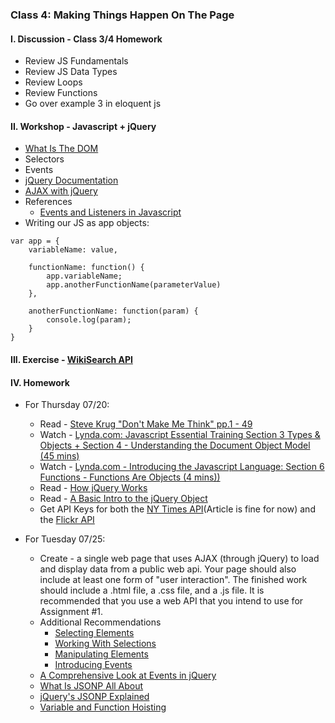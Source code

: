 ### Class 4: Making Things Happen On The Page

#### I. Discussion - Class 3/4 Homework
* Review JS Fundamentals
* Review JS Data Types
* Review Loops
* Review Functions
* Go over example 3 in eloquent js

#### II. Workshop - Javascript + jQuery
* [What Is The DOM](http://css-tricks.com/dom/)
* Selectors
* Events
* [jQuery Documentation](http://api.jquery.com/)
* [AJAX with jQuery](http://learn.jquery.com/ajax/)
* References
	* [Events and Listeners in Javascript](http://idratherbewriting.com/events-and-listeners-javascript/)
* Writing our JS as app objects:

```
var app = {
	variableName: value,

	functionName: function() {
		app.variableName;
		app.anotherFunctionName(parameterValue)
	},

	anotherFunctionName: function(param) {
		console.log(param);
	}
}

```

#### III. Exercise - [WikiSearch API](http://en.wikipedia.org/w/api.php?action=opensearch&format=json&search)

#### IV. Homework
* For Thursday 07/20:
  * Read - [Steve Krug "Don't Make Me Think" pp.1 - 49](http://itp.nyu.edu/~kd49/ux/wp-content/uploads/2011/12/Dont_Make_Me_Think-chptr1-5.pdf)
  * Watch - [Lynda.com: Javascript Essential Training Section 3 Types & Objects + Section 4 - Understanding the Document Object Model (45 mins)](http://www.nyu.edu/lynda)
  * Watch - [Lynda.com - Introducing the Javascript Language: Section 6 Functions - Functions Are Objects (4 mins))](http://www.nyu.edu/lynda)
  * Read - [How jQuery Works](http://learn.jquery.com/about-jquery/how-jquery-works/)
  * Read - [A Basic Intro to the jQuery Object](http://www.smashingmagazine.com/2014/05/29/mystery-jquery-object-syntax-basic-introduction)
  * Get API Keys for both the [NY Times API](http://developer.nytimes.com/)(Article is fine for now) and the [Flickr API](https://www.flickr.com/services/apps/create/)

* For Tuesday 07/25:
  * Create - a single web page that uses AJAX (through jQuery) to load and display data from a public web api. Your page should also include at least one form of "user interaction". The finished work should include a .html file, a .css file, and a .js file. It is recommended that you use a web API that you intend to use for Assignment #1.
  * Additional Recommendations
    * [Selecting Elements](http://learn.jquery.com/using-jquery-core/selecting-elements/)
    * [Working With Selections](http://learn.jquery.com/using-jquery-core/working-with-selections/)
    * [Manipulating Elements](http://learn.jquery.com/using-jquery-core/manipulating-elements/) 
    * [Introducing Events](http://learn.jquery.com/events/introduction-to-events/)
  * [A Comprehensive Look at Events in jQuery](http://www.sitepoint.com/comprehensive-events-jquery)
  * [What Is JSONP All About](http://stackoverflow.com/questions/2067472/what-is-jsonp-all-about)
  * [jQuery's JSONP Explained](https://www.sitepoint.com/jsonp-examples/?utm_source=javascriptweekly&utm_medium=email)
  * [Variable and Function Hoisting](http://designpepper.com/blog/drips/variable-and-function-hoisting)